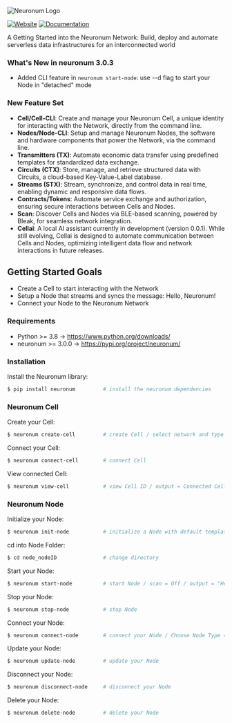 ![Neuronum Logo](https://neuronum.net/static/logo_pip.png "Neuronum")

[![Website](https://img.shields.io/badge/Website-Neuronum-blue)](https://neuronum.net) [![Documentation](https://img.shields.io/badge/Docs-Read%20now-green)](https://github.com/neuronumcybernetics/neuronum)

A Getting Started into the Neuronum Network: Build, deploy and automate serverless data infrastructures for an interconnected world

### **What's New in neuronum 3.0.3**
- Added CLI feature in `neuronum start-node`: use --d flag to start your Node in "detached" mode

### **New Feature Set**
- **Cell/Cell-CLI**: Create and manage your Neuronum Cell, a unique identity for interacting with the Network, directly from the command line.
- **Nodes/Node-CLI**: Setup and manage Neuronum Nodes, the software and hardware components that power the Network, via the command line.
- **Transmitters (TX)**: Automate economic data transfer using predefined templates for standardized data exchange.
- **Circuits (CTX)**: Store, manage, and retrieve structured data with Circuits, a cloud-based Key-Value-Label database.
- **Streams (STX)**: Stream, synchronize, and control data in real time, enabling dynamic and responsive data flows.
- **Contracts/Tokens**: Automate service exchange and authorization, ensuring secure interactions between Cells and Nodes.
- **Scan**: Discover Cells and Nodes via BLE-based scanning, powered by Bleak, for seamless network integration.
- **Cellai**: A local AI assistant currently in development (version 0.0.1). While still evolving, Cellai is designed to automate communication between Cells and Nodes, optimizing intelligent data flow and network interactions in future releases.


## Getting Started Goals
- Create a Cell to start interacting with the Network
- Setup a Node that streams and syncs the message: Hello, Neuronum!
- Connect your Node to the Neuronum Network


### Requirements
- Python >= 3.8 -> https://www.python.org/downloads/
- neuronum >= 3.0.0 -> https://pypi.org/project/neuronum/


### Installation
Install the Neuronum library:
```sh
$ pip install neuronum         # install the neuronum dependencies
```

### Neuronum Cell
Create your Cell:
```sh
$ neuronum create-cell         # create Cell / select network and type
```

Connect your Cell:
```sh
$ neuronum connect-cell        # connect Cell
```

View connected Cell:
```sh
$ neuronum view-cell           # view Cell ID / output = Connected Cell: 'your_cell_id'"
```

### Neuronum Node
Initialize your Node:
```sh
$ neuronum init-node           # initialize a Node with default template
```

cd into Node Folder:
```sh
$ cd node_nodeID               # change directory
```

Start your Node:
```sh
$ neuronum start-node          # start Node / scan = Off / output = "Hello, Neuronum!"
```

Stop your Node:
```sh
$ neuronum stop-node           # stop Node
```

Connect your Node:
```sh
$ neuronum connect-node        # connect your Node / Choose Node Type = private / Node description = Test Node
```

Update your Node:
```sh
$ neuronum update-node         # update your Node
```

Disconnect your Node:
```sh
$ neuronum disconnect-node     # disconnect your Node
```

Delete your Node:
```sh
$ neuronum delete-node         # delete your Node
```